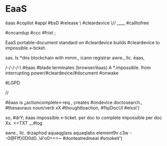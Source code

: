 # EaaS
ēaas #copilot #appl #bsD #release \\ #cleardevice \\// ____ #calltofree

#cncandup #ccc #frist ; 

EaaS portable-document standard on #cleardevice
builds #cleardevice to impossible.<-ticket.

sas. Is *dns blockchain with mmm., icann registrar
awre., llc. ēaas, 

/-/-/-/-\\ #ēaas #blade terminates (browser/ēaas) A *.impossible. from
interrupting power/#cleardevice/#document
#onwake

#LGPD

//

#ēaas is ¿actioncomplete<-req., creates #ondevice doctosearch.,
#thesauraus noun/verb xX #thoughttoaction,
#flipDocUI
#elxsI')

so, #drY; ēaas impossible.<-ticket. per doc to complete impossible per doc 
Xx. <<TXT __#log

awre., llc.
drzaphod
aquaqglass
aquaqlabs
element9v
c3w
--0@Fff}0D0d0..\\ē'o0===~
#donteatredmeat #smokeit')






